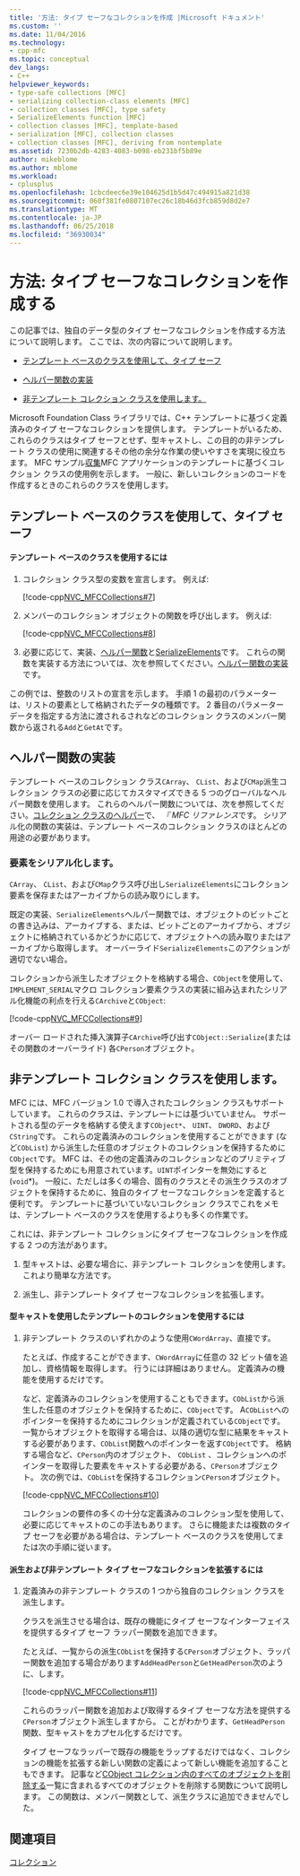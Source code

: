 ```yaml
---
title: '方法: タイプ セーフなコレクションを作成 |Microsoft ドキュメント'
ms.custom: ''
ms.date: 11/04/2016
ms.technology:
- cpp-mfc
ms.topic: conceptual
dev_langs:
- C++
helpviewer_keywords:
- type-safe collections [MFC]
- serializing collection-class elements [MFC]
- collection classes [MFC], type safety
- SerializeElements function [MFC]
- collection classes [MFC], template-based
- serialization [MFC], collection classes
- collection classes [MFC], deriving from nontemplate
ms.assetid: 7230b2db-4283-4083-b098-eb231bf5b89e
author: mikeblome
ms.author: mblome
ms.workload:
- cplusplus
ms.openlocfilehash: 1cbcdeec6e39e104625d1b5d47c494915a821d38
ms.sourcegitcommit: 060f381fe0807107ec26c18b46d3fcb859d8d2e7
ms.translationtype: MT
ms.contentlocale: ja-JP
ms.lasthandoff: 06/25/2018
ms.locfileid: "36930034"
---
```

# <a name="how-to-make-a-type-safe-collection"></a>方法: タイプ セーフなコレクションを作成する
この記事では、独自のデータ型のタイプ セーフなコレクションを作成する方法について説明します。 ここでは、次の内容について説明します。  
  
-   [テンプレート ベースのクラスを使用して、タイプ セーフ](#_core_using_template.2d.based_classes_for_type_safety)  
  
-   [ヘルパー関数の実装](#_core_implementing_helper_functions)  
  
-   [非テンプレート コレクション クラスを使用します。](#_core_using_nontemplate_collection_classes)  
  
 Microsoft Foundation Class ライブラリでは、C++ テンプレートに基づく定義済みのタイプ セーフなコレクションを提供します。 テンプレートがいるため、これらのクラスはタイプ セーフとせず、型キャストし、この目的の非テンプレート クラスの使用に関連するその他の余分な作業の使いやすさを実現に役立ちます。 MFC サンプル[収集](../visual-cpp-samples.md)MFC アプリケーションのテンプレートに基づくコレクション クラスの使用例を示します。 一般に、新しいコレクションのコードを作成するときのこれらのクラスを使用します。  
  
##  <a name="_core_using_template.2d.based_classes_for_type_safety"></a> テンプレート ベースのクラスを使用して、タイプ セーフ  
  
#### <a name="to-use-template-based-classes"></a>テンプレート ベースのクラスを使用するには  
  
1.  コレクション クラス型の変数を宣言します。 例えば:  
  
     [!code-cpp[NVC_MFCCollections#7](../mfc/codesnippet/cpp/how-to-make-a-type-safe-collection_1.cpp)]  
  
2.  メンバーのコレクション オブジェクトの関数を呼び出します。 例えば:  
  
     [!code-cpp[NVC_MFCCollections#8](../mfc/codesnippet/cpp/how-to-make-a-type-safe-collection_2.cpp)]  
  
3.  必要に応じて、実装、[ヘルパー関数](../mfc/reference/collection-class-helpers.md)と[SerializeElements](../mfc/reference/collection-class-helpers.md#serializeelements)です。 これらの関数を実装する方法については、次を参照してください。[ヘルパー関数の実装](#_core_implementing_helper_functions)です。  
  
 この例では、整数のリストの宣言を示します。 手順 1 の最初のパラメーターは、リストの要素として格納されたデータの種類です。 2 番目のパラメーター データを指定する方法に渡されるされなどのコレクション クラスのメンバー関数から返される`Add`と`GetAt`です。  
  
##  <a name="_core_implementing_helper_functions"></a> ヘルパー関数の実装  
 テンプレート ベースのコレクション クラス`CArray`、 `CList`、および`CMap`派生コレクション クラスの必要に応じてカスタマイズできる 5 つのグローバルなヘルパー関数を使用します。 これらのヘルパー関数については、次を参照してください。[コレクション クラスのヘルパー](../mfc/reference/collection-class-helpers.md)で、 *『 MFC リファレンス*です。 シリアル化の関数の実装は、テンプレート ベースのコレクション クラスのほとんどの用途の必要があります。  
  
###  <a name="_core_serializing_elements"></a> 要素をシリアル化します。  
 `CArray`、 `CList`、および`CMap`クラス呼び出し`SerializeElements`にコレクション要素を保存またはアーカイブからの読み取りにします。  
  
 既定の実装、`SerializeElements`ヘルパー関数では、オブジェクトのビットごとの書き込みは、アーカイブする、または、ビットごとのアーカイブから、オブジェクトに格納されているかどうかに応じて、オブジェクトへの読み取りまたはアーカイブから取得します。 オーバーライド`SerializeElements`このアクションが適切でない場合。  
  
 コレクションから派生したオブジェクトを格納する場合、`CObject`を使用して、`IMPLEMENT_SERIAL`マクロ コレクション要素クラスの実装に組み込まれたシリアル化機能の利点を行える`CArchive`と`CObject`:  
  
 [!code-cpp[NVC_MFCCollections#9](../mfc/codesnippet/cpp/how-to-make-a-type-safe-collection_3.cpp)]  
  
 オーバー ロードされた挿入演算子`CArchive`呼び出す`CObject::Serialize`(またはその関数のオーバーライド) 各`CPerson`オブジェクト。  
  
##  <a name="_core_using_nontemplate_collection_classes"></a> 非テンプレート コレクション クラスを使用します。  
 MFC には、MFC バージョン 1.0 で導入されたコレクション クラスもサポートしています。 これらのクラスは、テンプレートには基づいていません。 サポートされる型のデータを格納する使えます`CObject*`、 `UINT`、 `DWORD`、および`CString`です。 これらの定義済みのコレクションを使用することができます (など`CObList`) から派生した任意のオブジェクトのコレクションを保持するために`CObject`です。 MFC は、その他の定義済みのコレクションなどのプリミティブ型を保持するためにも用意されています。`UINT`ポインターを無効にすると (`void`*)。 一般に、ただしは多くの場合、固有のクラスとその派生クラスのオブジェクトを保持するために、独自のタイプ セーフなコレクションを定義すると便利です。 テンプレートに基づいていないコレクション クラスでこれをメモは、テンプレート ベースのクラスを使用するよりも多くの作業です。  
  
 これには、非テンプレート コレクションにタイプ セーフなコレクションを作成する 2 つの方法があります。  
  
1.  型キャストは、必要な場合に、非テンプレート コレクションを使用します。 これより簡単な方法です。  
  
2.  派生し、非テンプレート タイプ セーフなコレクションを拡張します。  
  
#### <a name="to-use-the-nontemplate-collections-with-type-casting"></a>型キャストを使用したテンプレートのコレクションを使用するには  
  
1.  非テンプレート クラスのいずれかのような使用`CWordArray`、直接です。  
  
     たとえば、作成することができます、`CWordArray`に任意の 32 ビット値を追加し、資格情報を取得します。 行うには詳細はありません。 定義済みの機能を使用するだけです。  
  
     など、定義済みのコレクションを使用することもできます。`CObList`から派生した任意のオブジェクトを保持するために、`CObject`です。 A`CObList`へのポインターを保持するためにコレクションが定義されている`CObject`です。 一覧からオブジェクトを取得する場合は、以降の適切な型に結果をキャストする必要があります、`CObList`関数へのポインターを返す`CObject`です。 格納する場合など、`CPerson`内のオブジェクト、 `CObList` 、コレクションへのポインターを取得した要素をキャストする必要がある、`CPerson`オブジェクト。 次の例では、`CObList`を保持するコレクション`CPerson`オブジェクト。  
  
     [!code-cpp[NVC_MFCCollections#10](../mfc/codesnippet/cpp/how-to-make-a-type-safe-collection_4.cpp)]  
  
     コレクションの要件の多くの十分な定義済みのコレクション型を使用して、必要に応じてキャストのこの手法もあります。 さらに機能または複数のタイプ セーフを必要がある場合は、テンプレート ベースのクラスを使用してまたは次の手順に従います。  
  
#### <a name="to-derive-and-extend-a-nontemplate-type-safe-collection"></a>派生および非テンプレート タイプ セーフなコレクションを拡張するには  
  
1.  定義済みの非テンプレート クラスの 1 つから独自のコレクション クラスを派生します。  
  
     クラスを派生させる場合は、既存の機能にタイプ セーフなインターフェイスを提供するタイプ セーフ ラッパー関数を追加できます。  
  
     たとえば、一覧からの派生`CObList`を保持する`CPerson`オブジェクト、ラッパー関数を追加する場合があります`AddHeadPerson`と`GetHeadPerson`次のように、します。  
  
     [!code-cpp[NVC_MFCCollections#11](../mfc/codesnippet/cpp/how-to-make-a-type-safe-collection_5.h)]  
  
     これらのラッパー関数を追加および取得するタイプ セーフな方法を提供する`CPerson`オブジェクト派生しますから。 ことがわかります、`GetHeadPerson`関数、型キャストをカプセル化するだけです。  
  
     タイプ セーフなラッパーで既存の機能をラップするだけではなく、コレクションの機能を拡張する新しい関数の定義によって新しい機能を追加することもできます。 記事など[CObject コレクション内のすべてのオブジェクトを削除する](../mfc/deleting-all-objects-in-a-cobject-collection.md)一覧に含まれるすべてのオブジェクトを削除する関数について説明します。 この関数は、メンバー関数として、派生クラスに追加できませんでした。  
  
## <a name="see-also"></a>関連項目  
 [コレクション](../mfc/collections.md)

